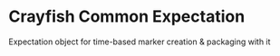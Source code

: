 # Crayfish Common Expectation
Expectation object for time-based marker creation &amp; packaging with it
